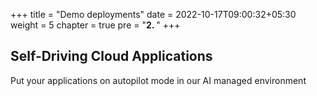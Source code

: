 +++
title = "Demo deployments"
date = 2022-10-17T09:00:32+05:30
weight = 5
chapter = true
pre = "<b>2. </b>"
+++

## Self-Driving Cloud Applications
Put your applications on autopilot mode in our AI managed environment



